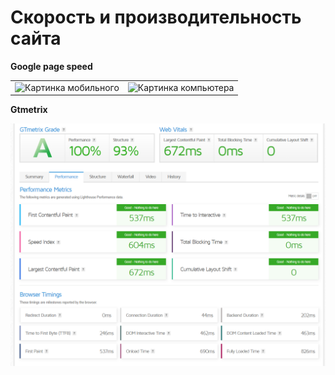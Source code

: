 # Скорость и производительность сайта 

**Google page speed**
<table>
   <tr>
      <td>
         <img src="public/img/md/pagespeed_mob" alt="Картинка мобильного" title="Картинка">
      </td>
      <td>
         <img src="public/img/md/pagespeed_des-1.png" alt="Картинка компьютера" title="Картинка">
      </td>
   </tr>
</table>

**Gtmetrix**

 <img src="public/img/md/GTmetrix.png" alt="Картинка">
